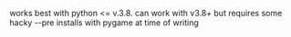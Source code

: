 works best with python <= v.3.8. can work with v3.8+ but requires some hacky --pre installs with pygame at time of writing